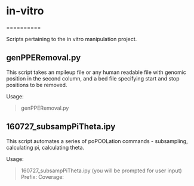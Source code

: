 # in-vitro
==========

Scripts pertaining to the in vitro manipulation project.

genPPERemoval.py
----------------
This script takes an mpileup file or any human readable file with genomic position in the second column, and a bed file specifying start and stop positions to be removed.

Usage:
> genPPERemoval.py <infile> <bed regions> <outfile>


160727_subsampPiTheta.ipy
-------------------------
This script automates a series of poPOOLation commands - subsampling, calculating pi, calculating theta.

Usage:
> 160727_subsampPiTheta.ipy
(you will be prompted for user input)
Prefix:
Coverage:



